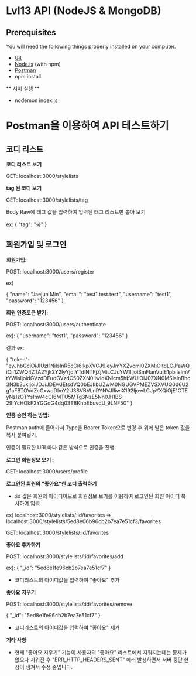 # Lvl13 API (NodeJS & MongoDB)



## Prerequisites

You will need the following things properly installed on your computer.

* [Git](https://git-scm.com/)
* [Node.js](https://nodejs.org/) (with npm)
* [Postman](https://www.postman.com/)
* npm install

** 서버 실행 **

* nodemon index.js

# Postman을 이용하여 API 테스트하기


## 코디 리스트

**코디 리스트 보기**

GET: localhost:3000/stylelists

**tag 된 코디 보기**

GET: localhost:3000/stylelists/tag

Body Raw에 태그 값을 입력하여 입력된 태그 리스트만 뽑아 보기

ex:
{
	  "tag": "봄"
}

## 회원가입 및 로그인

**회원가입:**

POST: localhost:3000/users/register

ex)

  {
	"name": "Jaejun Min",
	"email": "test1.test.test",
	"username": "test1",
	"password": "123456"
}

**회원 인증토큰 받기:**

POST: localhost:3000/users/authenticate

ex):
{
	"username": "test1",
	"password": "123456"
}

결과 ex:

{
    "token": "eyJhbGciOiJIUzI1NiIsInR5cCI6IkpXVCJ9.eyJmYXZvcml0ZXMiOltdLCJfaWQiOiI1ZWQ4ZTA2Yjk2Y2IyYjdlYTdlNTFjZjMiLCJuYW1lIjoiSmFlanVuIE1pbiIsImVtYWlsIjoidGVzdDEudGVzdC50ZXN0IiwidXNlcm5hbWUiOiJ0ZXN0MSIsInBhc3N3b3JkIjoiJDJiJDEwJEtsdVQ0bEJkbUZwM0NGUGVPMEZVSXVUQ0d6U2g1aFBTOVdZcGxwdDlmY2U3SVBVLnRYNVJlIiwiX192IjowLCJpYXQiOjE1OTEyNzIzOTYsImV4cCI6MTU5MTg3NzE5Nn0.H1BS-29IYcHQkF2YGGqG4dq03T8KhbEbuvdU_9LNF50"
}


**인증 승인 하는 방법:**

Postman auth에 들어가서 Type을 Bearer Token으로 변경 후 위에 받은 token 값을 복사 붙여넣기.

인증이 필요한 URL마다 같은 방식으로 인증을 진행.


**로그인 회원정보 보기 :**

GET: localhost:3000/users/profile


**로그인된 회원의 "좋아요"한 코디 출력하기**

* :id 값은 회원의 아이디이므로 회원정보 보기를 이용하여 로그인된 회원 아이디 복사하여 입력

ex) localhost:3000/stylelists/:id/favorites => localhost:3000/stylelists/5ed8e06b96cb2b7ea7e51cf3/favorites


GET: localhost:3000/stylelists/:id/favorites


**좋아요 추가하기**

POST: localhost:3000/stylelists/:id/favorites/add

ex): {
	"\_id": "5ed8e1fe96cb2b7ea7e51cf7"
 }

*  코디리스트의 아이디값을 입력하여 "좋아요" 추가

**좋아요 지우기**

POST: localhost:3000/stylelists/:id/favorites/remove

{
 "\_id": "5ed8e1fe96cb2b7ea7e51cf7"
}

* 코디리스트의 아이디값을 입력하여 "좋아요" 제거

**기타 사항**
* 현재  "좋아요 지우기" 기능이 사용자의 "좋아요" 리스트에서 지워지는데는 문제가 없으나 지워진 후 "ERR_HTTP_HEADERS_SENT" 에러 발생하면서 서버 중단 현상이 생겨서 수정 중입니다.
